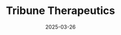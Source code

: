 ---  
layout: startup_page  
title: "Tribune Therapeutics"  
id: "tribunetx.com"  
permalink: "/tribunetherapeuticstribunetx.com03262025/"  
website: "https://www.tribunetx.com/"  
funding_round: "Series A"  
funding_amount: "€23M"  
investors: "LifeArc Ventures, Novo Holdings, HealthCap, Innovestor's Life Science Fund, Inven2, Industrifonden, Investinor"  
about: "Tribune Therapeutics is a biotechnology company developing disease-modifying therapies for fibrotic diseases. The company focuses on targeting the CCN family of proteins, which drive scar formation. Their lead program, TRX-44, is in development for treating fibrotic conditions like idiopathic pulmonary fibrosis (IPF)."  
markets: "Biotech, Therapeutics, Pharmaceuticals"  
hq: "Copenhagen, Denmark"  
founded_year: "2020"  
linkedin: "https://www.linkedin.com/company/tribune-therapeutics/"  
twitter: ""  
instagram: ""  
facebook: ""  
crunchbase: "https://www.crunchbase.com/organization/tribune-therapeutics"  
pitchbook: "https://pitchbook.com/profiles/company/463030-39"  

date_display: "26-Mar-2025"  
date: "2025-03-26"

# SEO Optimization  
meta_title: "Tribune Therapeutics - Series A Funding (€23M)"  
meta_description: "Tribune Therapeutics, Tribune Therapeutics is a biotechnology company developing disease-modifying therapies for fibrotic diseases. The company focuses on targeting the CCN..."  
meta_keywords: "Tribune Therapeutics, Biotech, Therapeutics, Pharmaceuticals, Series A funding"  
canonical_url: "https://startup.projectstartups.com/tribunetherapeuticstribunetx.com03262025/"  
---